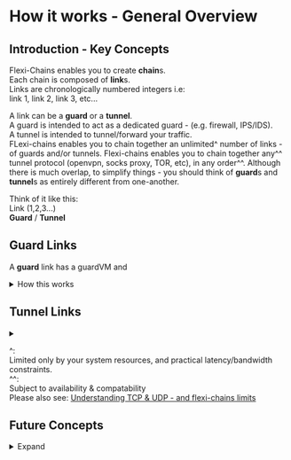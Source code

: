 <h1>How it works - General Overview</h1>

<h2>Introduction - Key Concepts</h2>

Flexi-Chains enables you to create **chain**s.  
Each chain is composed of **link**s.  
Links are chronologically numbered integers i.e:  
link 1, link 2, link 3, etc...  

A link can be a **guard** or a **tunnel**.  
A guard is intended to act as a dedicated guard - (e.g. firewall, IPS/IDS).  
A tunnel is intended to tunnel/forward your traffic.  
FLexi-chains enables you to chain together an unlimited^ number of links - of guards and/or tunnels. 
Flexi-chains enables you to chain together any^^ tunnel protocol (openvpn, socks proxy, TOR, etc), in any order^^. 
Although there is much overlap, to simplify things - you should think of **guard**s and **tunnel**s as entirely different from one-another.  

Think of it like this:  
Link (1,2,3...)  
**Guard** / **Tunnel**  

<h2>Guard Links</h2>

A **guard** link has a guardVM and 

<details>
<summary>How this works</summary>
 
 Simply add the tag guardVM to any of your QubesVMs  
 To add a description simply  
</details>

<h2>Tunnel Links</h2>
 
<details>
<summary></summary>
</details>


^:  
Limited only by your system resources, and practical latency/bandwidth constraints.  
^^:  
Subject to availability & compatability  
Please also see: [Understanding TCP & UDP - and flexi-chains limits]()


<h2>Future Concepts</h2>

<details>
  <summary>Expand</summary>
</details>

